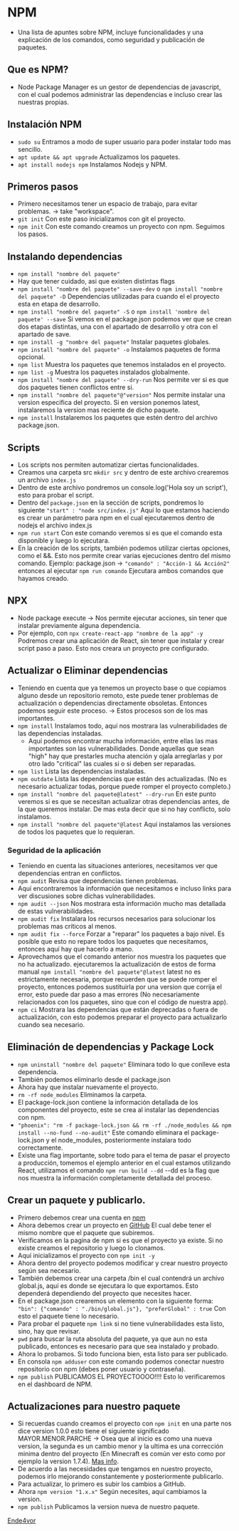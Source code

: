 # NPM

- Una lista de apuntes sobre NPM, incluye funcionalidades y una explicación de los comandos, como seguridad y publicación de paquetes.

## Que es NPM?

- Node Package Manager es un gestor de dependencias de javascript, con el cual podemos administrar las dependencias e incluso crear las nuestras propias.

## Instalación NPM

- `sudo su` Entramos a modo de super usuario para poder instalar todo mas sencillo.
- `apt update && apt upgrade` Actualizamos los paquetes.
- `apt install nodejs npm` Instalamos Nodejs y NPM.

## Primeros pasos

- Primero necesitamos tener un espacio de trabajo, para evitar problemas. -> take "workspace".
- `git init` Con este paso inicializamos con git el proyecto.
- `npm init` Con este comando creamos un proyecto con npm. Seguimos los pasos.

## Instalando dependencias

- `npm install "nombre del paquete"`
- Hay que tener cuidado, asi que existen distintas flags
- `npm install "nombre del paquete" --save-dev` o `npm install "nombre del paquete" -D` Dependencias utilizadas para cuando el el proyecto esta en etapa de desarrollo.
- `npm install "nombre del paquete" -S` o `npm install 'nombre del paquete' --save` Si vemos en el package.json podemos ver que se crean dos etapas distintas, una con el apartado de desarrollo y otra con el apartado de save.
- `npm install -g "nombre del paquete"` Instalar paquetes globales.
- `npm install "nombre del paquete" -o` Instalamos paquetes de forma opcional.
- `npm list` Muestra los paquetes que tenemos instalados en el proyecto.
- `npm list -g` Muestra los paquetes instalados globalmente.
- `npm install "nombre del paquete" --dry-run` Nos permite ver si es que dos paquetes tienen conflictos entre si.
- `npm install "nombre del paquete"@"version"` Nos permite instalar una version especifica del proyecto. Si en version ponemos latest, instalaremos la version mas reciente de dicho paquete.
- `npm install` Instalaremos los paquetes que estén dentro del archivo package.json.

## Scripts

- Los scripts nos permiten automatizar ciertas funcionalidades.
- Creamos una carpeta src `mkdir src` y dentro de este archivo crearemos un archivo `index.js`
- Dentro de este archivo pondremos un console.log('Hola soy un script'), esto para probar el script.
- Dentro del `package.json` en la sección de scripts, pondremos lo siguiente `"start" : "node src/index.js"` Aquí lo que estamos haciendo es crear un parámetro para npm en el cual ejecutaremos dentro de nodejs el archivo index.js
- `npm run start` Con este comando veremos si es que el comando esta disponible y luego lo ejecutara.
- En la creación de los scripts, también podemos utilizar ciertas opciones, como el &&. Esto nos permite crear varias ejecuciones dentro del mismo comando. Ejemplo: package.json -> `"comando" : "Acción-1 && Acción2"` entonces al ejecutar `npm run comando` Ejecutara ambos comandos que hayamos creado.

## NPX

- Node package execute -> Nos permite ejecutar acciones, sin tener que instalar previamente alguna dependencia.
- Por ejemplo, con `npx create-react-app "nombre de la app" -y` Podremos crear una aplicación de React, sin tener que instalar y crear script paso a paso. Esto nos creara un proyecto pre configurado.

## Actualizar o Eliminar dependencias

- Teniendo en cuenta que ya tenemos un proyecto base o que copiamos alguno desde un repositorio remoto, este puede tener problemas de actualización o dependencias directamente obsoletas. Entonces podemos seguir este proceso. -> Estos procesos son de los mas importantes.
- `npm install` Instalamos todo, aquí nos mostrara las vulnerabilidades de las dependencias instaladas.
  - Aquí podemos encontrar mucha información, entre ellas las mas importantes son las vulnerabilidades. Donde aquellas que sean "high" hay que prestarles mucha atención y ojala arreglarlas y por otro lado "critical" las cuales si o si deben ser reparadas.
- `npm list` Lista las dependencias instaladas.
- `npm outdate` Lista las dependencias que están des actualizadas. (No es necesario actualizar todas, porque puede romper el proyecto completo.)
- `npm install "nombre del paquete@latest" --dry-run` En este punto veremos si es que se necesitan actualizar otras dependencias antes, de la que queremos instalar. De mas esta decir que si no hay conflicto, solo instalamos.
- `npm install "nombre del paquete"@latest` Aquí instalamos las versiones de todos los paquetes que lo requieran.

### Seguridad de la aplicación

- Teniendo en cuenta las situaciones anteriores, necesitamos ver que dependencias entran en conflictos.
- `npm audit` Revisa que dependencias tienen problemas.
- Aquí encontraremos la información que necesitamos e incluso links para ver discusiones sobre dichas vulnerabilidades.
- `npm audit --json` Nos mostrara esta información mucho mas detallada de estas vulnerabilidades.
- `npm audit fix` Instalara los recursos necesarios para solucionar los problemas mas críticos al menos.
- `npm audit fix --force` Forzar a "reparar" los paquetes a bajo nivel. Es posible que esto no repare todos los paquetes que necesitamos, entonces aquí hay que hacerlo a mano.
- Aprovechamos que el comando anterior nos muestra los paquetes que no ha actualizado. ejecutaremos la actualización de estos de forma manual `npm install "nombre del paquete"@latest` latest no es estrictamente necesaria, porque recuerden que se puede romper el proyecto, entonces podemos sustituirla por una version que corrija el error, esto puede dar paso a mas errores (No necesariamente relacionados con los paquetes, sino que con el código de nuestra app).
- `npm ci` Mostrara las dependencias que están deprecadas o fuera de actualización, con esto podemos preparar el proyecto para actualizarlo cuando sea necesario.

## Eliminación de dependencias y Package Lock

- `npm uninstall "nombre del paquete"` Eliminara todo lo que conlleve esta dependencia.
- También podemos eliminarlo desde el package.json
- Ahora hay que instalar nuevamente el proyecto.
- `rm -rf node_modules` Eliminamos la carpeta.
- El package-lock.json contiene la información detallada de los componentes del proyecto, este se crea al instalar las dependencias con npm.
- `"phoenix": "rm -f package-lock.json && rm -rf ./node_modules && npm install --no-fund --no-audit"` Este comando eliminara el package-lock.json y el node_modules, posteriormente instalara todo correctamente.
- Existe una flag importante, sobre todo para el tema de pasar el proyecto a producción, tomemos el ejemplo anterior en el cual estamos utilizando React, utilizamos el comando `npm run build --dd` --dd es la flag que nos muestra la información completamente detallada del proceso.

## Crear un paquete y publicarlo.

- Primero debemos crear una cuenta en [npm](https://www.npmjs.com/)
- Ahora debemos crear un proyecto en [GitHub](https://github.com/) El cual debe tener el mismo nombre que el paquete que subiremos.
- Verificamos en la pagina de npm si es que el proyecto ya existe. Si no existe creamos el repositorio y luego lo clonamos.
- Aquí inicializamos el proyecto con `npm init -y`
- Ahora dentro del proyecto podemos modificar y crear nuestro proyecto según sea necesario.
- También debemos crear una carpeta /bin el cual contendrá un archivo global.js, aquí es donde se ejecutara lo que exportamos. Esto dependerá dependiendo del proyecto que necesites hacer.
- En el package.json crearemos un elemento con la siguiente forma: `"bin": {"comando" : "./bin/global.js"}, "preferGlobal" : true` Con esto el paquete tiene lo necesario.
- Para probar el paquete `npm link` si no tiene vulnerabilidades esta listo, sino, hay que revisar.
- `pwd` para buscar la ruta absoluta del paquete, ya que aun no esta publicado, entonces es necesario para que sea instalado y probado.
- Ahora lo probamos. Si todo funciona bien, esta listo para ser publicado.
- En consola `npm adduser` con este comando podemos conectar nuestro repositorio con npm (debes poner usuario y contraseña).
- `npm publish` PUBLICAMOS EL PROYECTOOOO!!!! Esto lo verificaremos en el dashboard de NPM.

## Actualizaciones para nuestro paquete

- Si recuerdas cuando creamos el proyecto con `npm init` en una parte nos dice version 1.0.0 esto tiene el siguiente significado MAYOR.MENOR.PARCHE -> Osea que al inicio es como una nueva version, la segunda es un cambio menor y la ultima es una corrección minima dentro del proyecto (En Minecraft es común ver esto como por ejemplo la version 1.7.4). [Mas info](https://semver.org/lang/es/).
- De acuerdo a las necesidades que tengamos en nuestro proyecto, podemos irlo mejorando constantemente y posteriormente publicarlo.
- Para actualizar, lo primero es subir los cambios a GitHub.
- Ahora `npm version "1.x.x"` Según necesites, aquí cambiamos la version.
- `npm publish` Publicamos la version nueva de nuestro paquete.

[Ende4vor](https://www.github.com/ende4vorcode)
